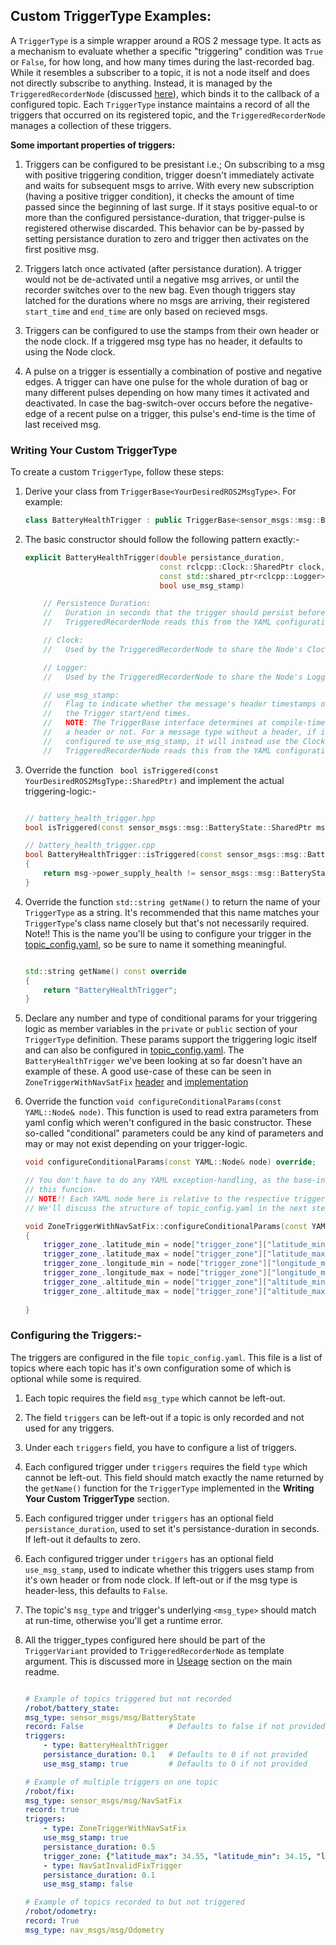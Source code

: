 ## Custom TriggerType Examples:

A `TriggerType` is a simple wrapper around a ROS 2 message type. It acts as a mechanism to evaluate whether a specific "triggering" condition was `True` or `False`, for how long, and how many times during the last-recorded bag. While it resembles a subscriber to a topic, it is not a node itself and does not directly subscribe to anything. Instead, it is managed by the `TriggeredRecorderNode` (discussed [here](../README.md)), which binds it to the callback of a configured topic. Each `TriggerType` instance maintains a record of all the triggers that occurred on its registered topic, and the `TriggeredRecorderNode` manages a collection of these triggers.

**Some important properties of triggers:**  

1. Triggers can be configured to be presistant i.e.; On subscribing to a msg with positive triggering condition, trigger doesn't immediately activate and waits for subsequent msgs to arrive. With every new subscription (having a positive trigger condition), it checks the amount of time passed since the beginning of last surge. If it stays positive equal-to or more than the configured persistance-duration, that trigger-pulse is registered otherwise discarded. This behavior can be by-passed by setting persistance duration to zero and trigger then activates on the first positive msg.

2. Triggers latch once activated (after persistance duration). A trigger would not be de-activated until a negative msg arrives, or until the recorder switches over to the new bag. Even though triggers stay latched for the durations where no msgs are arriving, their registered ```start_time``` and ```end_time``` are only based on recieved msgs.

3. Triggers can be configured to use the stamps from their own header or the node clock. If a triggered msg type has no header, it defaults to using the Node clock.

4. A pulse on a trigger is essentially a combination of postive and negative edges. A trigger can have one pulse for the whole duration of bag or many different pulses depending on how many times it activated and deactivated. In case the bag-switch-over occurs before the negative-edge of a recent pulse on a trigger, this pulse's end-time is the time of last received msg.

### Writing Your Custom TriggerType

To create a custom `TriggerType`, follow these steps:

1. Derive your class from `TriggerBase<YourDesiredROS2MsgType>`. For example:

    ```cpp
    class BatteryHealthTrigger : public TriggerBase<sensor_msgs::msg::BatteryState> // This wouldn't compile if the template argument is not recognized as a ROS2 msg type. So be sure that the template argument is ROS2 msg type and is available as a dependency to this class.
    ```
2. The basic constructor should follow the following pattern exactly:-

    ```cpp
    explicit BatteryHealthTrigger(double persistance_duration, 
                                  const rclcpp::Clock::SharedPtr clock, 
                                  const std::shared_ptr<rclcpp::Logger> logger, 
                                  bool use_msg_stamp)

        // Persistence Duration: 
        //   Duration in seconds that the trigger should persist before being activated/registered. 
        //   TriggeredRecorderNode reads this from the YAML configuration.

        // Clock: 
        //   Used by the TriggeredRecorderNode to share the Node's Clock source with each trigger instance.

        // Logger: 
        //   Used by the TriggeredRecorderNode to share the Node's Logger source with each trigger instance.

        // use_msg_stamp: 
        //   Flag to indicate whether the message's header timestamps or the Clock is used to determine 
        //   the Trigger start/end times. 
        //   NOTE: The TriggerBase interface determines at compile-time whether a message actually has 
        //   a header or not. For a message type without a header, if its associated TriggerType is 
        //   configured to use_msg_stamp, it will instead use the Clock and warn the user about this.
        //   TriggeredRecorderNode reads this from the YAML configuration.
    ```

3. Override the function ``` bool isTriggered(const YourDesiredROS2MsgType::SharedPtr)``` and implement the actual triggering-logic:- 

    ```cpp

    // battery_health_trigger.hpp
    bool isTriggered(const sensor_msgs::msg::BatteryState::SharedPtr msg) const override;

    // battery_health_trigger.cpp
    bool BatteryHealthTrigger::isTriggered(const sensor_msgs::msg::BatteryState::SharedPtr msg) const
    {
        return msg->power_supply_health != sensor_msgs::msg::BatteryState::POWER_SUPPLY_HEALTH_GOOD;
    }
    ```
4. Override the function ```std::string getName()``` to return the name of your ```TriggerType``` as a string. It's recommended that this name matches your ```TriggerType```'s class name closely but that's not necessarily required. Note!! This is the name you'll be using to configure your trigger in the [topic_config.yaml](../config/topic_config.yaml), so be sure to name it something meaningful.

    ```cpp

    std::string getName() const override
    {
        return "BatteryHealthTrigger";
    }
    ```
5. Declare any number and type of conditional params for your triggering logic as member variables in the ```private``` or ```public``` section of your ```TriggerType``` definition. These params support the triggering logic itself and can also be configured in [topic_config.yaml](../config/topic_config.yaml). The ```BatteryHealthTrigger``` we've been looking at so far doesn't have an example of these. A good use-case of these can be seen in ```ZoneTriggerWithNavSatFix```  [header](../include/examples/zone_trigger_with_navsat_fix.hpp) and [implementation](./zone_trigger_with_navsat_fix.cpp)  


6. Override the function ```void configureConditionalParams(const YAML::Node& node)```. This function is used to read extra parameters from yaml config which weren't configured in the basic constructor. These so-called "conditional" parameters could be any kind of parameters and may or may not exist depending on your trigger-logic.

    ```cpp
    void configureConditionalParams(const YAML::Node& node) override;

    // You don't have to do any YAML exception-handling, as the base-interface takes the responsibility of calling and handling the exceptions in 
    // this funcion.
    // NOTE!! Each YAML node here is relative to the respective trigger in the topic_config.yaml and not relative to the root node of the whole file.
    // We'll discuss the structure of topic_config.yaml in the next step.
    
    void ZoneTriggerWithNavSatFix::configureConditionalParams(const YAML::Node& node) 
    {   
        trigger_zone_.latitude_min = node["trigger_zone"]["latitude_min"].as<double>();
        trigger_zone_.latitude_max = node["trigger_zone"]["latitude_max"].as<double>();
        trigger_zone_.longitude_min = node["trigger_zone"]["longitude_min"].as<double>();
        trigger_zone_.longitude_max = node["trigger_zone"]["longitude_max"].as<double>();
        trigger_zone_.altitude_min = node["trigger_zone"]["altitude_min"].as<double>();
        trigger_zone_.altitude_max = node["trigger_zone"]["altitude_max"].as<double>();
        
    }
    ```

### Configuring the Triggers:-

The triggers are configured in the file ```topic_config.yaml```. This file is a list of topics where each topic has it's own configuration some of which is optional while some is required.

1. Each topic requires the field ```msg_type``` which cannot be left-out.
2. The field ```triggers``` can be left-out if a topic is only recorded and not used for any triggers.
3. Under each  ```triggers``` field, you have to configure a list of triggers.
4. Each configured trigger under ```triggers``` requires the field ```type``` which cannot be left-out. This field should match exactly the name returned by the ```getName()``` function for the ```TriggerType``` implemented in the **Writing Your Custom TriggerType** section. 
5. Each configured trigger under ```triggers``` has an optional field ```persistance_duration```, used to set it's persistance-duration in seconds. If left-out it defaults to zero.
6. Each configured trigger under ```triggers``` has an optional field ```use_msg_stamp```, used to indicate whether this triggers uses stamp from it's own header or from node clock. If left-out or if the msg type is header-less, this defaults to ```False```.
7. The topic's ```msg_type``` and trigger's underlying ```<msg_type>``` should match at run-time, otherwise you'll get a runtime error. 
8. All the trigger_types configured here should be part of the ```TriggerVariant``` provided to ```TriggeredRecorderNode``` as template argument. This is discussed more in [Useage](../README.md) section on the main readme.

    ```yaml

    # Example of topics triggered but not recorded 
    /robot/battery_state:
    msg_type: sensor_msgs/msg/BatteryState
    record: False                   # Defaults to false if not provided
    triggers:
        - type: BatteryHealthTrigger
        persistance_duration: 0.1   # Defaults to 0 if not provided
        use_msg_stamp: true         # Defaults to 0 if not provided

    # Example of multiple triggers on one topic
    /robot/fix:
    msg_type: sensor_msgs/msg/NavSatFix
    record: true
    triggers:
        - type: ZoneTriggerWithNavSatFix
        use_msg_stamp: true
        persistance_duration: 0.5
        trigger_zone: {"latitude_max": 34.55, "latitude_min": 34.15, "longitude_max": 122.55, "longitude_min": 122.15, "altitude_max": 100.0, "altitude_min": 10.0}
        - type: NavSatInvalidFixTrigger
        persistance_duration: 0.1
        use_msg_stamp: false

    # Example of topics recorded to but not triggered 
    /robot/odometry:
    record: True
    msg_type: nav_msgs/msg/Odometry
    ```